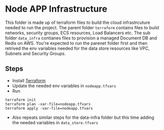 # Node APP Infrastructure

This folder is made up of terraform files to build the cloud infrastrcuture needed to run the project. The parent folder `terraform` contains files to build networks, security groups, ECS resources, Load Balancers etc. The sub folder `data_infra` contianes files to provision a managed Document DB and Redis on AWS. You're expected to run the parenet folder first and then retrived the env variables needed for the data store resources like VPC, Subnets and Security Groups. 

## Steps

- Install [Terraform](https://www.terraform.io/downloads.html)
- Update the needed env variables in `nodeapp.tfvars`
- Run
```
terraform init
terraform plan -var-file=nodeapp.tfvars
terraform apply -var-file=nodeapp.tfvars
```

- Also repeats similar steps for the data-infra folder but this time adding the needed variables in `data_store.tfvars`